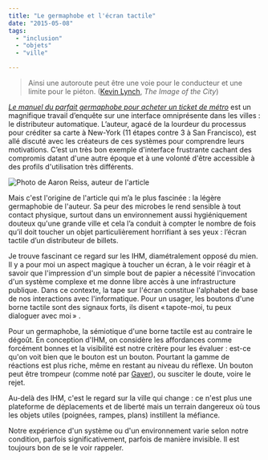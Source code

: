 ```yaml
---
title: "Le germaphobe et l'écran tactile"
date: "2015-05-08"
tags:
  - "inclusion"
  - "objets"
  - "ville"

---
```


> Ainsi une autoroute peut être une voie pour le conducteur et une limite pour le piéton. ([Kevin Lynch](http://en.wikipedia.org/wiki/Kevin_A._Lynch), _The Image of the City_)

_[Le manuel du parfait germaphobe pour acheter un ticket de métro](http://nextcity.org/features/view/what-is-the-best-way-to-sell-a-train-ticket)_ est un magnifique travail d’enquête sur une interface omniprésente dans les villes : le distributeur automatique. L’auteur, agacé de la lourdeur du processus pour créditer sa carte à New-York (11 étapes contre 3 à San Francisco), est allé discuté avec les créateurs de ces systèmes pour comprendre leurs motivations. C’est un très bon exemple d'interface frustrante cachant des compromis datant d'une autre époque et à une volonté d'être accessible à des profils d'utilisation très différents.

![Photo de Aaron Reiss, auteur de l'article](/assets/images/Smudge2_860_642_80.jpg " Photo de Aaron Reiss, auteur de l'article")

Mais c'est l'origine de l'article qui m’a le plus fascinée : la légère germaphobie de l'auteur. Sa peur des microbes le rend sensible à tout contact physique, surtout dans un environnement aussi hygiéniquement douteux qu'une grande ville et cela l’a conduit à compter le nombre de fois qu’il doit toucher un objet particulièrement horrifiant à ses yeux : l’écran tactile d’un distributeur de billets.

Je trouve fascinant ce regard sur les IHM, diamétralement opposé du mien. Il y a pour moi un aspect magique à toucher un écran, à le voir réagir et à savoir que l'impression d'un simple bout de papier a nécessité l'invocation d'un système complexe et me donne libre accès à une infrastructure publique. Dans ce contexte, la tape sur l'écran constitue l'alphabet de base de nos interactions avec l'informatique. Pour un usager, les boutons d'une borne tactile sont des signaux forts, ils disent « tapote-moi, tu peux dialoguer avec moi » .

Pour un germaphobe, la sémiotique d'une borne tactile est au contraire le dégoût. En conception d'IHM, on considère les affordances comme forcément bonnes et la visibilité est notre critère pour les évaluer : est-ce qu'on voit bien que le bouton est un bouton. Pourtant la gamme de réactions est plus riche, même en restant au niveau du réflexe. Un bouton peut être trompeur (comme noté par [Gaver](http://en.wikipedia.org/wiki/Affordance#False_affordances)), ou susciter le doute, voire le rejet.

Au-delà des IHM, c'est le regard sur la ville qui change : ce n'est plus une plateforme de déplacements et de liberté mais un terrain dangereux où tous les objets utiles (poignées, rampes, plans) instillent la méfiance.

Notre expérience d'un système ou d'un environnement varie selon notre condition, parfois significativement, parfois de manière invisible. Il est toujours bon de se le voir rappeler.
